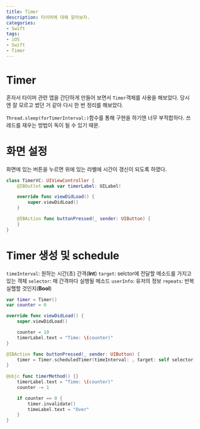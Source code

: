 ```yaml
---
title: Timer
description: 타이머에 대해 알아보자.
categories:
- Swift
tags:
- iOS
- Swift
- Timer
---
```


# Timer
혼자서 타이머 관련 앱을 간단하게 만들어 보면서 `Timer`객체를 사용을 해보았다. 당시엔 잘 모르고 썼던 거 같아 다시 한 번 정리를 해보았다.

`Thread.sleep(forTimerInterval:)`함수를 통해 구현을 하기엔 너무 부적합하다. 쓰레드를 재우는 방법이 독이 될 수 있기 때문.

# 화면 설정
화면에 있는 버튼을 누르면 위에 있는 라벨에 시간이 갱신이 되도록 하였다.

```swift
class TimerVC: UIViewController {
    @IBOutlet weak var timerLabel: UILabel!

    override func viewDidLoad() {
        super.viewDidLoad()
    }

    @IBAction func buttonPressed(_ sender: UIButton) {
    }
}
```

# Timer 생성 및 schedule
`timeInterval`: 원하는 시간(초) 간격(**Int**)
`target`: selctor에 전달할 메소드를 가지고 있는 객체
`selector`: 매 간격마다 실행될 메소드
`userInfo`: 유저의 정보
`repeats`: 반복 실핼할 것인지(**Bool**)

```swift
var timer = Timer()
var counter = 0

override func viewDidLoad() {
    super.viewDidLoad()

    counter = 10
    timerLabel.text = "Time: \(counter)"
}

@IBAction func buttonPressed(_ sender: UIButton) {
    timer = Timer.scheduledTimer(timeInterval: , target: self selector: #selector(timerMethod), userInfo: nil, repeats: true)
}
    
@objc func timerMethod() {}
    timerLabel.text = "Time: \(counter)"
    counter -= 1

    if counter == 0 {
        timer.invalidate()
        timeLabel.text = "Over"
    }
}
```